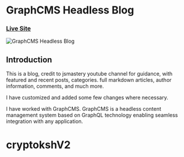# GraphCMS Headless Blog

### [Live Site](https://cryptoksh.vercel.app/)

![GraphCMS Headless Blog](https://i.ibb.co/NmnJnKD/image.png)

## Introduction

This is a blog, credit to jsmastery youtube channel for guidance, with featured and recent posts, categories. full markdown articles, author information, comments, and much more.

I have customized and added some few changes where necessary.

I have worked with GraphCMS. GraphCMS is a headless content management system based on GraphQL technology enabling seamless integration with any application.

# cryptokshV2
